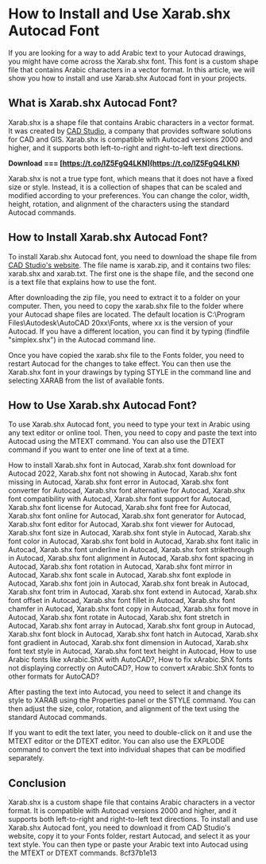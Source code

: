 # How to Install and Use Xarab.shx Autocad Font
 
If you are looking for a way to add Arabic text to your Autocad drawings, you might have come across the Xarab.shx font. This font is a custom shape file that contains Arabic characters in a vector format. In this article, we will show you how to install and use Xarab.shx Autocad font in your projects.
 
## What is Xarab.shx Autocad Font?
 
Xarab.shx is a shape file that contains Arabic characters in a vector format. It was created by [CAD Studio](https://www.cadstudio.cz/en/download.asp), a company that provides software solutions for CAD and GIS. Xarab.shx is compatible with Autocad versions 2000 and higher, and it supports both left-to-right and right-to-left text directions.
 
**Download === [https://t.co/lZ5FgQ4LKN](https://t.co/lZ5FgQ4LKN)**


 
Xarab.shx is not a true type font, which means that it does not have a fixed size or style. Instead, it is a collection of shapes that can be scaled and modified according to your preferences. You can change the color, width, height, rotation, and alignment of the characters using the standard Autocad commands.
 
## How to Install Xarab.shx Autocad Font?
 
To install Xarab.shx Autocad font, you need to download the shape file from [CAD Studio's website](https://www.cadstudio.cz/en/download.asp). The file name is xarab.zip, and it contains two files: xarab.shx and xarab.txt. The first one is the shape file, and the second one is a text file that explains how to use the font.
 
After downloading the zip file, you need to extract it to a folder on your computer. Then, you need to copy the xarab.shx file to the folder where your Autocad shape files are located. The default location is C:\Program Files\Autodesk\AutoCAD 20xx\Fonts, where xx is the version of your Autocad. If you have a different location, you can find it by typing (findfile "simplex.shx") in the Autocad command line.
 
Once you have copied the xarab.shx file to the Fonts folder, you need to restart Autocad for the changes to take effect. You can then use the Xarab.shx font in your drawings by typing STYLE in the command line and selecting XARAB from the list of available fonts.
 
## How to Use Xarab.shx Autocad Font?
 
To use Xarab.shx Autocad font, you need to type your text in Arabic using any text editor or online tool. Then, you need to copy and paste the text into Autocad using the MTEXT command. You can also use the DTEXT command if you want to enter one line of text at a time.
 
How to install Xarab.shx font in Autocad,  Xarab.shx font download for Autocad 2022,  Xarab.shx font not showing in Autocad,  Xarab.shx font missing in Autocad,  Xarab.shx font error in Autocad,  Xarab.shx font converter for Autocad,  Xarab.shx font alternative for Autocad,  Xarab.shx font compatibility with Autocad,  Xarab.shx font support for Autocad,  Xarab.shx font license for Autocad,  Xarab.shx font free for Autocad,  Xarab.shx font online for Autocad,  Xarab.shx font generator for Autocad,  Xarab.shx font editor for Autocad,  Xarab.shx font viewer for Autocad,  Xarab.shx font size in Autocad,  Xarab.shx font style in Autocad,  Xarab.shx font color in Autocad,  Xarab.shx font bold in Autocad,  Xarab.shx font italic in Autocad,  Xarab.shx font underline in Autocad,  Xarab.shx font strikethrough in Autocad,  Xarab.shx font alignment in Autocad,  Xarab.shx font spacing in Autocad,  Xarab.shx font rotation in Autocad,  Xarab.shx font mirror in Autocad,  Xarab.shx font scale in Autocad,  Xarab.shx font explode in Autocad,  Xarab.shx font join in Autocad,  Xarab.shx font break in Autocad,  Xarab.shx font trim in Autocad,  Xarab.shx font extend in Autocad,  Xarab.shx font offset in Autocad,  Xarab.shx font fillet in Autocad,  Xarab.shx font chamfer in Autocad,  Xarab.shx font copy in Autocad,  Xarab.shx font move in Autocad,  Xarab.shx font rotate in Autocad,  Xarab.shx font stretch in Autocad,  Xarab.shx font array in Autocad,  Xarab.shx font group in Autocad,  Xarab.shx font block in Autocad,  Xarab.shx font hatch in Autocad,  Xarab.shx font gradient in Autocad,  Xarab.shx font dimension in Autocad,  Xarab.shx font text style in Autocad,  Xarab.shx font text height in Autocad,  How to use Arabic fonts like xArabic.ShX with AutoCAD?,  How to fix xArabic.ShX fonts not displaying correctly on AutoCAD?,  How to convert xArabic.ShX fonts to other formats for AutoCAD?
 
After pasting the text into Autocad, you need to select it and change its style to XARAB using the Properties panel or the STYLE command. You can then adjust the size, color, rotation, and alignment of the text using the standard Autocad commands.
 
If you want to edit the text later, you need to double-click on it and use the MTEXT editor or the DTEXT editor. You can also use the EXPLODE command to convert the text into individual shapes that can be modified separately.
 
## Conclusion
 
Xarab.shx is a custom shape file that contains Arabic characters in a vector format. It is compatible with Autocad versions 2000 and higher, and it supports both left-to-right and right-to-left text directions. To install and use Xarab.shx Autocad font, you need to download it from CAD Studio's website, copy it to your Fonts folder, restart Autocad, and select it as your text style. You can then type or paste your Arabic text into Autocad using the MTEXT or DTEXT commands.
 8cf37b1e13
 
